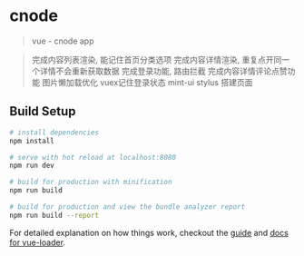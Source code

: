 # cnode

> vue - cnode app

> 完成内容列表渲染, 能记住首页分类选项
> 完成内容详情渲染, 重复点开同一个详情不会重新获取数据
> 完成登录功能, 路由拦截
> 完成内容详情评论点赞功能
> 图片懒加载优化
> vuex记住登录状态
> mint-ui stylus 搭建页面

## Build Setup

``` bash
# install dependencies
npm install

# serve with hot reload at localhost:8080
npm run dev

# build for production with minification
npm run build

# build for production and view the bundle analyzer report
npm run build --report
```

For detailed explanation on how things work, checkout the [guide](http://vuejs-templates.github.io/webpack/) and [docs for vue-loader](http://vuejs.github.io/vue-loader).
